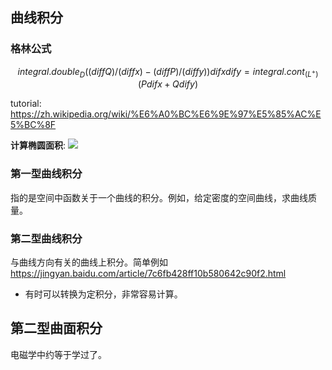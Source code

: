 ## 曲线积分

### 格林公式

$$integral.double_D ((diff Q) / (diff x) - (diff P) / (diff y)) dif x dif y = integral.cont_(L^+) (P dif x + Q dif y) $$

tutorial: https://zh.wikipedia.org/wiki/%E6%A0%BC%E6%9E%97%E5%85%AC%E5%BC%8F

**计算椭圆面积**:
![](https://telegraph-image-bhi.pages.dev/file/558029dccee4d9412e978.jpg)

### 第一型曲线积分

指的是空间中函数关于一个曲线的积分。例如，给定密度的空间曲线，求曲线质量。

### 第二型曲线积分

与曲线方向有关的曲线上积分。简单例如 https://jingyan.baidu.com/article/7c6fb428ff10b580642c90f2.html

- 有时可以转换为定积分，非常容易计算。

## 第二型曲面积分

电磁学中约等于学过了。
